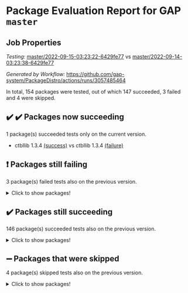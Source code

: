 # Package Evaluation Report for GAP `master`

## Job Properties

*Testing:* [master/2022-09-15-03:23:22-6429fe77](https://github.com/gap-system/PackageDistro/blob/data/reports/master/2022-09-15-03:23:22-6429fe77) vs [master/2022-09-14-03:23:38-6429fe77](https://github.com/gap-system/PackageDistro/blob/data/reports/master/2022-09-14-03:23:38-6429fe77)

*Generated by Workflow:* https://github.com/gap-system/PackageDistro/actions/runs/3057485464

In total, 154 packages were tested, out of which 147 succeeded, 3 failed and 4 were skipped.

## :heavy_check_mark: :heavy_check_mark: Packages now succeeding

1 package(s) succeeded tests only on the current version.
- ctbllib 1.3.4 [(success)](https://github.com/gap-system/PackageDistro/actions/runs/3057485464/jobs/4932767174) vs ctbllib 1.3.4 [(failure)](https://github.com/gap-system/PackageDistro/actions/runs/3049826181/jobs/4916377517)

## :exclamation: Packages still failing

3 package(s) failed tests also on the previous version.
<details><summary>Click to show packages!</summary>

- hap 1.47 [(failure)](https://github.com/gap-system/PackageDistro/actions/runs/3057485464/jobs/4932768634)
- packagemanager 1.3 [(failure)](https://github.com/gap-system/PackageDistro/actions/runs/3057485464/jobs/4932770479)
- recog 1.3.2 [(failure)](https://github.com/gap-system/PackageDistro/actions/runs/3057485464/jobs/4932770915)
</details>

## :heavy_check_mark: Packages still succeeding

146 package(s) succeeded tests also on the previous version.
<details><summary>Click to show packages!</summary>

- 4ti2interface 2022.08-03 [(success)](https://github.com/gap-system/PackageDistro/actions/runs/3057485464/jobs/4932766057)
- ace 5.5 [(success)](https://github.com/gap-system/PackageDistro/actions/runs/3057485464/jobs/4932766099)
- aclib 1.3.2 [(success)](https://github.com/gap-system/PackageDistro/actions/runs/3057485464/jobs/4932766128)
- agt 0.2 [(success)](https://github.com/gap-system/PackageDistro/actions/runs/3057485464/jobs/4932766158)
- alnuth 3.2.1 [(success)](https://github.com/gap-system/PackageDistro/actions/runs/3057485464/jobs/4932766194)
- anupq 3.2.6 [(success)](https://github.com/gap-system/PackageDistro/actions/runs/3057485464/jobs/4932766221)
- atlasrep 2.1.5 [(success)](https://github.com/gap-system/PackageDistro/actions/runs/3057485464/jobs/4932766262)
- autodoc 2022.07.10 [(success)](https://github.com/gap-system/PackageDistro/actions/runs/3057485464/jobs/4932766287)
- automata 1.15 [(success)](https://github.com/gap-system/PackageDistro/actions/runs/3057485464/jobs/4932766332)
- automgrp 1.3.2 [(success)](https://github.com/gap-system/PackageDistro/actions/runs/3057485464/jobs/4932766375)
- autpgrp 1.11 [(success)](https://github.com/gap-system/PackageDistro/actions/runs/3057485464/jobs/4932766460)
- cap 2022.09-12 [(success)](https://github.com/gap-system/PackageDistro/actions/runs/3057485464/jobs/4932766512)
- caratinterface 2.3.4 [(success)](https://github.com/gap-system/PackageDistro/actions/runs/3057485464/jobs/4932766554)
- cddinterface 2022.08.11 [(success)](https://github.com/gap-system/PackageDistro/actions/runs/3057485464/jobs/4932766605)
- circle 1.6.5 [(success)](https://github.com/gap-system/PackageDistro/actions/runs/3057485464/jobs/4932766648)
- classicpres 1.22 [(success)](https://github.com/gap-system/PackageDistro/actions/runs/3057485464/jobs/4932766696)
- cohomolo 1.6.10 [(success)](https://github.com/gap-system/PackageDistro/actions/runs/3057485464/jobs/4932766737)
- congruence 1.2.4 [(success)](https://github.com/gap-system/PackageDistro/actions/runs/3057485464/jobs/4932766804)
- corelg 1.56 [(success)](https://github.com/gap-system/PackageDistro/actions/runs/3057485464/jobs/4932766854)
- crime 1.6 [(success)](https://github.com/gap-system/PackageDistro/actions/runs/3057485464/jobs/4932766896)
- crisp 1.4.5 [(success)](https://github.com/gap-system/PackageDistro/actions/runs/3057485464/jobs/4932766948)
- crypting 0.10.2 [(success)](https://github.com/gap-system/PackageDistro/actions/runs/3057485464/jobs/4932767011)
- cryst 4.1.25 [(success)](https://github.com/gap-system/PackageDistro/actions/runs/3057485464/jobs/4932767074)
- crystcat 1.1.10 [(success)](https://github.com/gap-system/PackageDistro/actions/runs/3057485464/jobs/4932767131)
- cubefree 1.19 [(success)](https://github.com/gap-system/PackageDistro/actions/runs/3057485464/jobs/4932767223)
- curlinterface 2.3.0 [(success)](https://github.com/gap-system/PackageDistro/actions/runs/3057485464/jobs/4932767288)
- cvec 2.7.6 [(success)](https://github.com/gap-system/PackageDistro/actions/runs/3057485464/jobs/4932767331)
- datastructures 0.2.7 [(success)](https://github.com/gap-system/PackageDistro/actions/runs/3057485464/jobs/4932767379)
- deepthought 1.0.5 [(success)](https://github.com/gap-system/PackageDistro/actions/runs/3057485464/jobs/4932767437)
- design 1.7 [(success)](https://github.com/gap-system/PackageDistro/actions/runs/3057485464/jobs/4932767479)
- difsets 2.3.1 [(success)](https://github.com/gap-system/PackageDistro/actions/runs/3057485464/jobs/4932767515)
- digraphs 1.6.0 [(success)](https://github.com/gap-system/PackageDistro/actions/runs/3057485464/jobs/4932767551)
- edim 1.3.5 [(success)](https://github.com/gap-system/PackageDistro/actions/runs/3057485464/jobs/4932767581)
- example 4.3.2 [(success)](https://github.com/gap-system/PackageDistro/actions/runs/3057485464/jobs/4932767618)
- examplesforhomalg 2022.08-04 [(success)](https://github.com/gap-system/PackageDistro/actions/runs/3057485464/jobs/4932767657)
- factint 1.6.3 [(success)](https://github.com/gap-system/PackageDistro/actions/runs/3057485464/jobs/4932767706)
- ferret 1.0.8 [(success)](https://github.com/gap-system/PackageDistro/actions/runs/3057485464/jobs/4932767753)
- fga 1.4.0 [(success)](https://github.com/gap-system/PackageDistro/actions/runs/3057485464/jobs/4932767792)
- fining 1.5 [(success)](https://github.com/gap-system/PackageDistro/actions/runs/3057485464/jobs/4932767843)
- float 1.0.3 [(success)](https://github.com/gap-system/PackageDistro/actions/runs/3057485464/jobs/4932767870)
- format 1.4.3 [(success)](https://github.com/gap-system/PackageDistro/actions/runs/3057485464/jobs/4932767926)
- forms 1.2.8 [(success)](https://github.com/gap-system/PackageDistro/actions/runs/3057485464/jobs/4932767958)
- fplsa 1.2.5 [(success)](https://github.com/gap-system/PackageDistro/actions/runs/3057485464/jobs/4932767994)
- fr 2.4.10 [(success)](https://github.com/gap-system/PackageDistro/actions/runs/3057485464/jobs/4932768028)
- francy 1.2.5 [(success)](https://github.com/gap-system/PackageDistro/actions/runs/3057485464/jobs/4932768057)
- fwtree 1.3 [(success)](https://github.com/gap-system/PackageDistro/actions/runs/3057485464/jobs/4932768089)
- gapdoc 1.6.6 [(success)](https://github.com/gap-system/PackageDistro/actions/runs/3057485464/jobs/4932768128)
- gauss 2022.09-01 [(success)](https://github.com/gap-system/PackageDistro/actions/runs/3057485464/jobs/4932768175)
- gaussforhomalg 2022.08-03 [(success)](https://github.com/gap-system/PackageDistro/actions/runs/3057485464/jobs/4932768210)
- gbnp 1.0.5 [(success)](https://github.com/gap-system/PackageDistro/actions/runs/3057485464/jobs/4932768247)
- generalizedmorphismsforcap 2022.08-01 [(success)](https://github.com/gap-system/PackageDistro/actions/runs/3057485464/jobs/4932768287)
- genss 1.6.7 [(success)](https://github.com/gap-system/PackageDistro/actions/runs/3057485464/jobs/4932768317)
- gradedmodules 2022.09-01 [(success)](https://github.com/gap-system/PackageDistro/actions/runs/3057485464/jobs/4932768355)
- gradedringforhomalg 2022.08-02 [(success)](https://github.com/gap-system/PackageDistro/actions/runs/3057485464/jobs/4932768378)
- grape 4.8.5 [(success)](https://github.com/gap-system/PackageDistro/actions/runs/3057485464/jobs/4932768413)
- groupoids 1.71 [(success)](https://github.com/gap-system/PackageDistro/actions/runs/3057485464/jobs/4932768471)
- grpconst 2.6.2 [(success)](https://github.com/gap-system/PackageDistro/actions/runs/3057485464/jobs/4932768513)
- guarana 0.96.3 [(success)](https://github.com/gap-system/PackageDistro/actions/runs/3057485464/jobs/4932768551)
- guava 3.17 [(success)](https://github.com/gap-system/PackageDistro/actions/runs/3057485464/jobs/4932768582)
- hapcryst 0.1.15 [(success)](https://github.com/gap-system/PackageDistro/actions/runs/3057485464/jobs/4932768668)
- hecke 1.5.3 [(success)](https://github.com/gap-system/PackageDistro/actions/runs/3057485464/jobs/4932768702)
- help 3.5 [(success)](https://github.com/gap-system/PackageDistro/actions/runs/3057485464/jobs/4932768744)
- homalg 2022.08-04 [(success)](https://github.com/gap-system/PackageDistro/actions/runs/3057485464/jobs/4932768789)
- homalgtocas 2022.09-01 [(success)](https://github.com/gap-system/PackageDistro/actions/runs/3057485464/jobs/4932768841)
- idrel 2.44 [(success)](https://github.com/gap-system/PackageDistro/actions/runs/3057485464/jobs/4932768871)
- images 1.3.1 [(success)](https://github.com/gap-system/PackageDistro/actions/runs/3057485464/jobs/4932768904)
- intpic 0.3.0 [(success)](https://github.com/gap-system/PackageDistro/actions/runs/3057485464/jobs/4932768946)
- io 4.7.2 [(success)](https://github.com/gap-system/PackageDistro/actions/runs/3057485464/jobs/4932768987)
- io_forhomalg 2022.09-01 [(success)](https://github.com/gap-system/PackageDistro/actions/runs/3057485464/jobs/4932769021)
- irredsol 1.4.3 [(success)](https://github.com/gap-system/PackageDistro/actions/runs/3057485464/jobs/4932769079)
- json 2.1.0 [(success)](https://github.com/gap-system/PackageDistro/actions/runs/3057485464/jobs/4932769140)
- jupyterkernel 1.4.1 [(success)](https://github.com/gap-system/PackageDistro/actions/runs/3057485464/jobs/4932769197)
- jupyterviz 1.5.6 [(success)](https://github.com/gap-system/PackageDistro/actions/runs/3057485464/jobs/4932769253)
- kan 1.34 [(success)](https://github.com/gap-system/PackageDistro/actions/runs/3057485464/jobs/4932769326)
- kbmag 1.5.9 [(success)](https://github.com/gap-system/PackageDistro/actions/runs/3057485464/jobs/4932769407)
- laguna 3.9.5 [(success)](https://github.com/gap-system/PackageDistro/actions/runs/3057485464/jobs/4932769468)
- liealgdb 2.2.1 [(success)](https://github.com/gap-system/PackageDistro/actions/runs/3057485464/jobs/4932769519)
- liepring 2.7 [(success)](https://github.com/gap-system/PackageDistro/actions/runs/3057485464/jobs/4932769563)
- liering 2.4.2 [(success)](https://github.com/gap-system/PackageDistro/actions/runs/3057485464/jobs/4932769617)
- linearalgebraforcap 2022.09-05 [(success)](https://github.com/gap-system/PackageDistro/actions/runs/3057485464/jobs/4932769661)
- localizeringforhomalg 2022.09-01 [(success)](https://github.com/gap-system/PackageDistro/actions/runs/3057485464/jobs/4932769694)
- loops 3.4.2 [(success)](https://github.com/gap-system/PackageDistro/actions/runs/3057485464/jobs/4932769723)
- lpres 1.0.3 [(success)](https://github.com/gap-system/PackageDistro/actions/runs/3057485464/jobs/4932769761)
- majoranaalgebras 1.4 [(success)](https://github.com/gap-system/PackageDistro/actions/runs/3057485464/jobs/4932769791)
- mapclass 1.4.5 [(success)](https://github.com/gap-system/PackageDistro/actions/runs/3057485464/jobs/4932769833)
- matgrp 0.70 [(success)](https://github.com/gap-system/PackageDistro/actions/runs/3057485464/jobs/4932769876)
- matricesforhomalg 2022.09-01 [(success)](https://github.com/gap-system/PackageDistro/actions/runs/3057485464/jobs/4932769912)
- modisom 2.5.3 [(success)](https://github.com/gap-system/PackageDistro/actions/runs/3057485464/jobs/4932769973)
- modulepresentationsforcap 2022.08-03 [(success)](https://github.com/gap-system/PackageDistro/actions/runs/3057485464/jobs/4932770003)
- modules 2022.09-01 [(success)](https://github.com/gap-system/PackageDistro/actions/runs/3057485464/jobs/4932770048)
- monoidalcategories 2022.09-02 [(success)](https://github.com/gap-system/PackageDistro/actions/runs/3057485464/jobs/4932770085)
- nconvex 2022.08-01 [(success)](https://github.com/gap-system/PackageDistro/actions/runs/3057485464/jobs/4932770130)
- nilmat 1.4.2 [(success)](https://github.com/gap-system/PackageDistro/actions/runs/3057485464/jobs/4932770173)
- nock 1.5 [(success)](https://github.com/gap-system/PackageDistro/actions/runs/3057485464/jobs/4932770222)
- normalizinterface 1.3.4 [(success)](https://github.com/gap-system/PackageDistro/actions/runs/3057485464/jobs/4932770265)
- nq 2.5.8 [(success)](https://github.com/gap-system/PackageDistro/actions/runs/3057485464/jobs/4932770323)
- numericalsgps 1.3.1 [(success)](https://github.com/gap-system/PackageDistro/actions/runs/3057485464/jobs/4932770370)
- openmath 11.5.1 [(success)](https://github.com/gap-system/PackageDistro/actions/runs/3057485464/jobs/4932770409)
- orb 4.8.5 [(success)](https://github.com/gap-system/PackageDistro/actions/runs/3057485464/jobs/4932770451)
- patternclass 2.4.2 [(success)](https://github.com/gap-system/PackageDistro/actions/runs/3057485464/jobs/4932770513)
- permut 2.0.4 [(success)](https://github.com/gap-system/PackageDistro/actions/runs/3057485464/jobs/4932770566)
- polenta 1.3.10 [(success)](https://github.com/gap-system/PackageDistro/actions/runs/3057485464/jobs/4932770606)
- polymaking 0.8.6 [(success)](https://github.com/gap-system/PackageDistro/actions/runs/3057485464/jobs/4932770644)
- primgrp 3.4.2 [(success)](https://github.com/gap-system/PackageDistro/actions/runs/3057485464/jobs/4932770688)
- profiling 2.5.0 [(success)](https://github.com/gap-system/PackageDistro/actions/runs/3057485464/jobs/4932770714)
- qpa 1.34 [(success)](https://github.com/gap-system/PackageDistro/actions/runs/3057485464/jobs/4932770746)
- quagroup 1.8.3 [(success)](https://github.com/gap-system/PackageDistro/actions/runs/3057485464/jobs/4932770779)
- radiroot 2.9 [(success)](https://github.com/gap-system/PackageDistro/actions/runs/3057485464/jobs/4932770813)
- rcwa 4.7.0 [(success)](https://github.com/gap-system/PackageDistro/actions/runs/3057485464/jobs/4932770844)
- rds 1.8 [(success)](https://github.com/gap-system/PackageDistro/actions/runs/3057485464/jobs/4932770874)
- repndecomp 1.2.1 [(success)](https://github.com/gap-system/PackageDistro/actions/runs/3057485464/jobs/4932770939)
- repsn 3.1.0 [(success)](https://github.com/gap-system/PackageDistro/actions/runs/3057485464/jobs/4932770966)
- resclasses 4.7.3 [(success)](https://github.com/gap-system/PackageDistro/actions/runs/3057485464/jobs/4932770997)
- ringsforhomalg 2022.08-04 [(success)](https://github.com/gap-system/PackageDistro/actions/runs/3057485464/jobs/4932771032)
- sco 2022.09-01 [(success)](https://github.com/gap-system/PackageDistro/actions/runs/3057485464/jobs/4932771054)
- scscp 2.3.1 [(success)](https://github.com/gap-system/PackageDistro/actions/runs/3057485464/jobs/4932771096)
- semigroups 5.0.2 [(success)](https://github.com/gap-system/PackageDistro/actions/runs/3057485464/jobs/4932771124)
- sglppow 2.2 [(success)](https://github.com/gap-system/PackageDistro/actions/runs/3057485464/jobs/4932771165)
- sgpviz 0.999.5 [(success)](https://github.com/gap-system/PackageDistro/actions/runs/3057485464/jobs/4932771203)
- simpcomp 2.1.14 [(success)](https://github.com/gap-system/PackageDistro/actions/runs/3057485464/jobs/4932771246)
- singular 2020.12.18 [(success)](https://github.com/gap-system/PackageDistro/actions/runs/3057485464/jobs/4932771298)
- sla 1.5.3 [(success)](https://github.com/gap-system/PackageDistro/actions/runs/3057485464/jobs/4932771347)
- smallgrp 1.5 [(success)](https://github.com/gap-system/PackageDistro/actions/runs/3057485464/jobs/4932771388)
- smallsemi 0.6.13 [(success)](https://github.com/gap-system/PackageDistro/actions/runs/3057485464/jobs/4932771427)
- sonata 2.9.4 [(success)](https://github.com/gap-system/PackageDistro/actions/runs/3057485464/jobs/4932771467)
- sophus 1.27 [(success)](https://github.com/gap-system/PackageDistro/actions/runs/3057485464/jobs/4932771499)
- spinsym 1.5.2 [(success)](https://github.com/gap-system/PackageDistro/actions/runs/3057485464/jobs/4932771549)
- standardff 0.9.4 [(success)](https://github.com/gap-system/PackageDistro/actions/runs/3057485464/jobs/4932771592)
- symbcompcc 1.3.2 [(success)](https://github.com/gap-system/PackageDistro/actions/runs/3057485464/jobs/4932771629)
- thelma 1.3 [(success)](https://github.com/gap-system/PackageDistro/actions/runs/3057485464/jobs/4932771671)
- tomlib 1.2.9 [(success)](https://github.com/gap-system/PackageDistro/actions/runs/3057485464/jobs/4932771713)
- toolsforhomalg 2022.09-04 [(success)](https://github.com/gap-system/PackageDistro/actions/runs/3057485464/jobs/4932771757)
- toric 1.9.5 [(success)](https://github.com/gap-system/PackageDistro/actions/runs/3057485464/jobs/4932771795)
- toricvarieties 2022.07.13 [(success)](https://github.com/gap-system/PackageDistro/actions/runs/3057485464/jobs/4932771848)
- transgrp 3.6.3 [(success)](https://github.com/gap-system/PackageDistro/actions/runs/3057485464/jobs/4932771899)
- ugaly 4.0.3 [(success)](https://github.com/gap-system/PackageDistro/actions/runs/3057485464/jobs/4932771943)
- unipot 1.5 [(success)](https://github.com/gap-system/PackageDistro/actions/runs/3057485464/jobs/4932772002)
- unitlib 4.1.0 [(success)](https://github.com/gap-system/PackageDistro/actions/runs/3057485464/jobs/4932772039)
- utils 0.76 [(success)](https://github.com/gap-system/PackageDistro/actions/runs/3057485464/jobs/4932772076)
- uuid 0.7 [(success)](https://github.com/gap-system/PackageDistro/actions/runs/3057485464/jobs/4932772123)
- walrus 0.9991 [(success)](https://github.com/gap-system/PackageDistro/actions/runs/3057485464/jobs/4932772190)
- wedderga 4.10.2 [(success)](https://github.com/gap-system/PackageDistro/actions/runs/3057485464/jobs/4932772256)
- xmod 2.88 [(success)](https://github.com/gap-system/PackageDistro/actions/runs/3057485464/jobs/4932772314)
- xmodalg 1.22 [(success)](https://github.com/gap-system/PackageDistro/actions/runs/3057485464/jobs/4932772415)
- yangbaxter 0.10.1 [(success)](https://github.com/gap-system/PackageDistro/actions/runs/3057485464/jobs/4932772481)
- zeromqinterface 0.14 [(success)](https://github.com/gap-system/PackageDistro/actions/runs/3057485464/jobs/4932772558)
</details>

## :heavy_minus_sign: Packages that were skipped

4 package(s) skipped tests also on the previous version.
<details><summary>Click to show packages!</summary>

- browse 1.8.14 [(skipped)](https://github.com/gap-system/PackageDistro/actions/runs/3057485464/jobs/4932683579)
- itc 1.5.1 [(skipped)](https://github.com/gap-system/PackageDistro/actions/runs/3057485464/jobs/4932683579)
- polycyclic 2.16 [(skipped)](https://github.com/gap-system/PackageDistro/actions/runs/3057485464/jobs/4932683579)
- xgap 4.31 [(skipped)](https://github.com/gap-system/PackageDistro/actions/runs/3057485464/jobs/4932683579)
</details>

